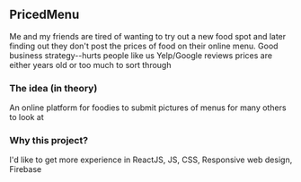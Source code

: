 ## PricedMenu
Me and my friends are tired of wanting to try out a new food spot and later finding out they don't post the prices of food on their online menu. Good business strategy--hurts people like us
Yelp/Google reviews prices are either years old or too much to sort through

### The idea (in theory)
An online platform for foodies to submit pictures of menus for many others to look at

### Why this project?
I'd like to get more experience in ReactJS, JS, CSS, Responsive web design, Firebase
